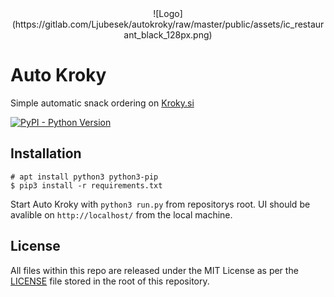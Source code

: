 <div align="center">
    ![Logo](https://gitlab.com/Ljubesek/autokroky/raw/master/public/assets/ic_restaurant_black_128px.png)
</div>

# Auto Kroky
Simple automatic snack ordering on [Kroky.si](http://www.kroky.si/)

[![PyPI - Python Version](https://img.shields.io/pypi/pyversions/Django.svg)](https://www.python.org/downloads/)
## Installation
```
# apt install python3 python3-pip
$ pip3 install -r requirements.txt
```
Start Auto Kroky with ```python3 run.py``` from repositorys root.
UI should be avalible on ```http://localhost/``` from the local machine.
## License
All files within this repo are released under the MIT License as per the [LICENSE](https://gitlab.com/Ljubesek/autokroky/blob/master/LICENSE) file stored in the root of this repository.